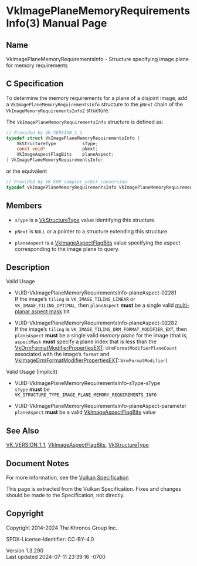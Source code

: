 # VkImagePlaneMemoryRequirementsInfo(3) Manual Page

## Name

VkImagePlaneMemoryRequirementsInfo - Structure specifying image plane
for memory requirements



## <a href="#_c_specification" class="anchor"></a>C Specification

To determine the memory requirements for a plane of a disjoint image,
add a `VkImagePlaneMemoryRequirementsInfo` structure to the `pNext`
chain of the `VkImageMemoryRequirementsInfo2` structure.

The `VkImagePlaneMemoryRequirementsInfo` structure is defined as:

``` c
// Provided by VK_VERSION_1_1
typedef struct VkImagePlaneMemoryRequirementsInfo {
    VkStructureType          sType;
    const void*              pNext;
    VkImageAspectFlagBits    planeAspect;
} VkImagePlaneMemoryRequirementsInfo;
```

or the equivalent

``` c
// Provided by VK_KHR_sampler_ycbcr_conversion
typedef VkImagePlaneMemoryRequirementsInfo VkImagePlaneMemoryRequirementsInfoKHR;
```

## <a href="#_members" class="anchor"></a>Members

- `sType` is a [VkStructureType](https://registry.khronos.org/vulkan/specs/1.3-extensions/man/html/VkStructureType.html) value identifying
  this structure.

- `pNext` is `NULL` or a pointer to a structure extending this
  structure.

- `planeAspect` is a [VkImageAspectFlagBits](https://registry.khronos.org/vulkan/specs/1.3-extensions/man/html/VkImageAspectFlagBits.html)
  value specifying the aspect corresponding to the image plane to query.

## <a href="#_description" class="anchor"></a>Description

Valid Usage

- <a href="#VUID-VkImagePlaneMemoryRequirementsInfo-planeAspect-02281"
  id="VUID-VkImagePlaneMemoryRequirementsInfo-planeAspect-02281"></a>
  VUID-VkImagePlaneMemoryRequirementsInfo-planeAspect-02281  
  If the image’s `tiling` is `VK_IMAGE_TILING_LINEAR` or
  `VK_IMAGE_TILING_OPTIMAL`, then `planeAspect` **must** be a single
  valid <a
  href="https://registry.khronos.org/vulkan/specs/1.3-extensions/html/vkspec.html#formats-planes-image-aspect"
  target="_blank" rel="noopener">multi-planar aspect mask</a> bit

- <a href="#VUID-VkImagePlaneMemoryRequirementsInfo-planeAspect-02282"
  id="VUID-VkImagePlaneMemoryRequirementsInfo-planeAspect-02282"></a>
  VUID-VkImagePlaneMemoryRequirementsInfo-planeAspect-02282  
  If the image’s `tiling` is `VK_IMAGE_TILING_DRM_FORMAT_MODIFIER_EXT`,
  then `planeAspect` **must** be a single valid *memory plane* for the
  image (that is, `aspectMask` **must** specify a plane index that is
  less than the
  [VkDrmFormatModifierPropertiesEXT](https://registry.khronos.org/vulkan/specs/1.3-extensions/man/html/VkDrmFormatModifierPropertiesEXT.html)::`drmFormatModifierPlaneCount`
  associated with the image’s `format` and
  [VkImageDrmFormatModifierPropertiesEXT](https://registry.khronos.org/vulkan/specs/1.3-extensions/man/html/VkImageDrmFormatModifierPropertiesEXT.html)::`drmFormatModifier`)

Valid Usage (Implicit)

- <a href="#VUID-VkImagePlaneMemoryRequirementsInfo-sType-sType"
  id="VUID-VkImagePlaneMemoryRequirementsInfo-sType-sType"></a>
  VUID-VkImagePlaneMemoryRequirementsInfo-sType-sType  
  `sType` **must** be
  `VK_STRUCTURE_TYPE_IMAGE_PLANE_MEMORY_REQUIREMENTS_INFO`

- <a href="#VUID-VkImagePlaneMemoryRequirementsInfo-planeAspect-parameter"
  id="VUID-VkImagePlaneMemoryRequirementsInfo-planeAspect-parameter"></a>
  VUID-VkImagePlaneMemoryRequirementsInfo-planeAspect-parameter  
  `planeAspect` **must** be a valid
  [VkImageAspectFlagBits](https://registry.khronos.org/vulkan/specs/1.3-extensions/man/html/VkImageAspectFlagBits.html) value

## <a href="#_see_also" class="anchor"></a>See Also

[VK_VERSION_1_1](https://registry.khronos.org/vulkan/specs/1.3-extensions/man/html/VK_VERSION_1_1.html),
[VkImageAspectFlagBits](https://registry.khronos.org/vulkan/specs/1.3-extensions/man/html/VkImageAspectFlagBits.html),
[VkStructureType](https://registry.khronos.org/vulkan/specs/1.3-extensions/man/html/VkStructureType.html)

## <a href="#_document_notes" class="anchor"></a>Document Notes

For more information, see the <a
href="https://registry.khronos.org/vulkan/specs/1.3-extensions/html/vkspec.html#VkImagePlaneMemoryRequirementsInfo"
target="_blank" rel="noopener">Vulkan Specification</a>

This page is extracted from the Vulkan Specification. Fixes and changes
should be made to the Specification, not directly.

## <a href="#_copyright" class="anchor"></a>Copyright

Copyright 2014-2024 The Khronos Group Inc.

SPDX-License-Identifier: CC-BY-4.0

Version 1.3.290  
Last updated 2024-07-11 23:39:16 -0700
